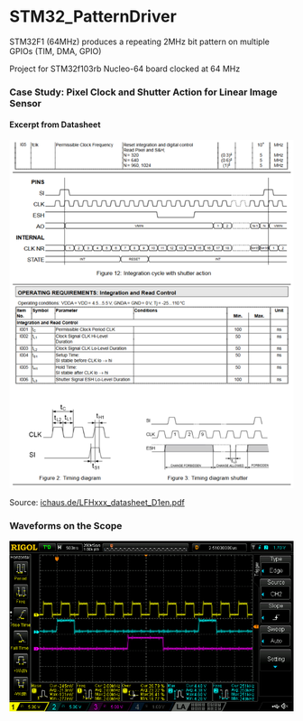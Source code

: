 # STM32_PatternDriver
STM32F1 (64MHz) produces a repeating 2MHz bit pattern on multiple GPIOs (TIM, DMA, GPIO)

Project for STM32f103rb Nucleo-64 board clocked at 64 MHz

### Case Study: Pixel Clock and Shutter Action for Linear Image Sensor

#### Excerpt from Datasheet

![img/Datasheet.png](img/Datasheet.png)

Source: [ichaus.de/LFHxxx_datasheet_D1en.pdf](https://www.ichaus.de/upload/pdf/LFHxxx_datasheet_D1en.pdf)


### Waveforms on the Scope

![img/DS1Z_QuickPrint4.png](img/DS1Z_QuickPrint4.png)



